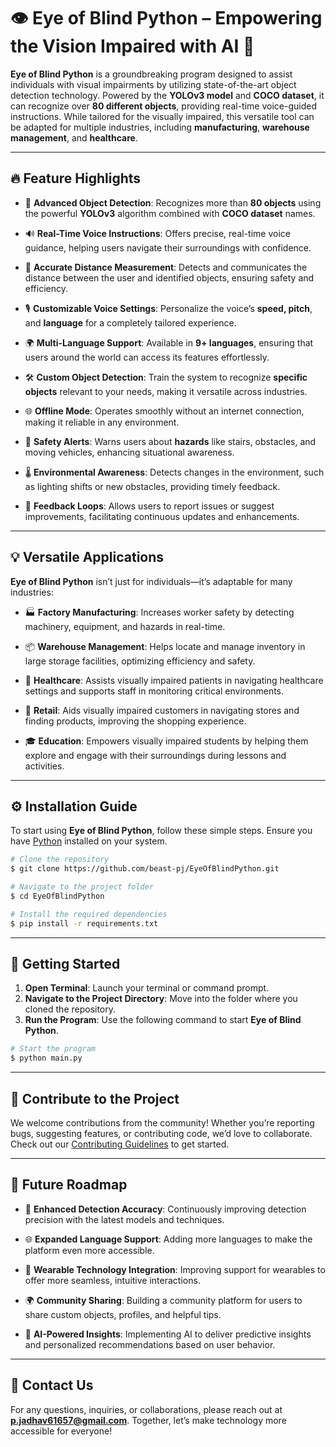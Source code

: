 # 👁️ **Eye of Blind Python** – Empowering the Vision Impaired with AI 🌟

**Eye of Blind Python** is a groundbreaking program designed to assist individuals with visual impairments by utilizing state-of-the-art object detection technology. Powered by the **YOLOv3 model** and **COCO dataset**, it can recognize over **80 different objects**, providing real-time voice-guided instructions. While tailored for the visually impaired, this versatile tool can be adapted for multiple industries, including **manufacturing**, **warehouse management**, and **healthcare**.

---

## 🔥 **Feature Highlights**

- 🎯 **Advanced Object Detection**: Recognizes more than **80 objects** using the powerful **YOLOv3** algorithm combined with **COCO dataset** names.
  
- 🔊 **Real-Time Voice Instructions**: Offers precise, real-time voice guidance, helping users navigate their surroundings with confidence.

- 📏 **Accurate Distance Measurement**: Detects and communicates the distance between the user and identified objects, ensuring safety and efficiency.

- 🎙️ **Customizable Voice Settings**: Personalize the voice’s **speed, pitch**, and **language** for a completely tailored experience.

- 🌍 **Multi-Language Support**: Available in **9+ languages**, ensuring that users around the world can access its features effortlessly.

- 🛠️ **Custom Object Detection**: Train the system to recognize **specific objects** relevant to your needs, making it versatile across industries.

- 🌐 **Offline Mode**: Operates smoothly without an internet connection, making it reliable in any environment.

- 🚨 **Safety Alerts**: Warns users about **hazards** like stairs, obstacles, and moving vehicles, enhancing situational awareness.

- 🌡️ **Environmental Awareness**: Detects changes in the environment, such as lighting shifts or new obstacles, providing timely feedback.

- 🔄 **Feedback Loops**: Allows users to report issues or suggest improvements, facilitating continuous updates and enhancements.

---

## 💡 **Versatile Applications**

**Eye of Blind Python** isn’t just for individuals—it’s adaptable for many industries:

- 🏭 **Factory Manufacturing**: Increases worker safety by detecting machinery, equipment, and hazards in real-time.
  
- 📦 **Warehouse Management**: Helps locate and manage inventory in large storage facilities, optimizing efficiency and safety.

- 🏥 **Healthcare**: Assists visually impaired patients in navigating healthcare settings and supports staff in monitoring critical environments.

- 🛒 **Retail**: Aids visually impaired customers in navigating stores and finding products, improving the shopping experience.

- 🎓 **Education**: Empowers visually impaired students by helping them explore and engage with their surroundings during lessons and activities.

---

## ⚙️ **Installation Guide**

To start using **Eye of Blind Python**, follow these simple steps. Ensure you have [Python](https://www.python.org) installed on your system.

```bash
# Clone the repository
$ git clone https://github.com/beast-pj/EyeOfBlindPython.git

# Navigate to the project folder
$ cd EyeOfBlindPython

# Install the required dependencies
$ pip install -r requirements.txt
```

---

## 🚀 **Getting Started**

1. **Open Terminal**: Launch your terminal or command prompt.
2. **Navigate to the Project Directory**: Move into the folder where you cloned the repository.
3. **Run the Program**: Use the following command to start **Eye of Blind Python**.

```bash
# Start the program
$ python main.py
```

---

## 🤝 **Contribute to the Project**

We welcome contributions from the community! Whether you’re reporting bugs, suggesting features, or contributing code, we’d love to collaborate. Check out our [Contributing Guidelines](CONTRIBUTING.md) to get started.

---

## 📅 **Future Roadmap**

- 🔧 **Enhanced Detection Accuracy**: Continuously improving detection precision with the latest models and techniques.
  
- 🌐 **Expanded Language Support**: Adding more languages to make the platform even more accessible.

- 🤝 **Wearable Technology Integration**: Improving support for wearables to offer more seamless, intuitive interactions.

- 🌍 **Community Sharing**: Building a community platform for users to share custom objects, profiles, and helpful tips.

- 🧠 **AI-Powered Insights**: Implementing AI to deliver predictive insights and personalized recommendations based on user behavior.

---

## 📧 **Contact Us**

For any questions, inquiries, or collaborations, please reach out at **p.jadhav61657@gmail.com**. Together, let’s make technology more accessible for everyone!

